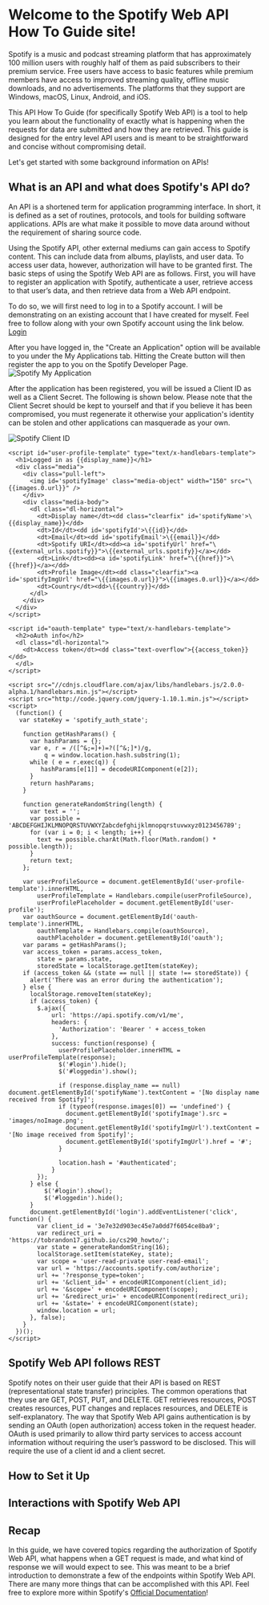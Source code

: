 # Welcome to the Spotify Web API How To Guide site! 
Spotify is a music and podcast streaming platform that has approximately 100 million users with roughly half of them as paid subscribers to their premium service. Free users have access to basic features while premium members have access to improved streaming quality, offline music downloads, and no advertisements. The platforms that they support are Windows, macOS, Linux, Android, and iOS. 

This API How To Guide (for specifically Spotify Web API) is a tool to help you learn about the functionality of exactly what is happening when the requests for data are submitted and how they are retrieved. This guide is designed for the entry level API users and is meant to be straightforward and concise without compromising detail. 

Let's get started with some background information on APIs!

## What is an API and what does Spotify's API do?
An API is a shortened term for application programming interface. In short, it is defined as a set of routines, protocols, and tools for building software applications. APIs are what make it possible to move data around without the requirement of sharing source code.

Using the Spotify API, other external mediums can gain access to Spotify content. This can include data from albums, playlists, and user data. To access user data, however, authorization will have to be granted first. The basic steps of using the Spotify Web API are as follows. First, you will have to register an application with Spotify, authenticate a user, retrieve access to that user’s data, and then retrieve data from a Web API endpoint. 


To do so, we will first need to log in to a Spotify account. I will be demonstrating on an existing account that I have created for myself. Feel free to follow along with your own Spotify account using the link below.
[Login](https://accounts.spotify.com/en/authorize?response_type=code&client_id=a5429cc04d0b4bf78872d22a60ec4c4b&scope=user-self-provisioning&redirect_uri=https:%2F%2Fdeveloper.spotify.com%2Fmy-applications%2Fcallback&state=fomnZJs3ql)

After you have logged in, the "Create an Application" option will be available to you under the My Applications tab. Hitting the Create button will then register the app to you on the Spotify Developer Page.
![Spotify My Application](/images/Spotify1.png)

After the application has been registered, you will be issued a Client ID as well as a Client Secret. The following is shown below. Please note that the Client Secret should be kept to yourself and that if you believe it has been compromised, you must regenerate it otherwise your application's identity can be stolen and other applications can masquerade as your own.

![Spotify Client ID](/images/Spotify2.png)

[comment]: <> (This code is found on https://github.com/spotify/web-api-auth-examples/blob/master/authorization_code/)
<html>
  <head>
   <link rel="stylesheet" href="//netdna.bootstrapcdn.com/bootstrap/3.1.1/css/bootstrap.min.css">
   <style type="text/css">
      #login, #loggedin {
        display: none;
      }
      .text-overflow {
        overflow: hidden;
        text-overflow: ellipsis;
        white-space: nowrap;
        width: 500px;
      }
    </style>
  </head>

  <body>
    <div class="container">
      <div id="login">
        <a href="" class="btn btn-primary">Log in with Spotify</a>
      </div>
      <div id="loggedin">
        <div id="user-profile">
        </div>
        <div id="oauth">
        </div>
        <button class="btn btn-default" id="obtain-new-token">Obtain new token using the refresh token</button>
      </div>
    </div>

    <script id="user-profile-template" type="text/x-handlebars-template">
      <h1>Logged in as {{display_name}}</h1>
      <div class="media">
        <div class="pull-left">
          <img id='spotifyImage' class="media-object" width="150" src="\{{images.0.url}}" />
        </div>
        <div class="media-body">
          <dl class="dl-horizontal">
            <dt>Display name</dt><dd class="clearfix" id='spotifyName'>\{{display_name}}</dd>
            <dt>Id</dt><dd id='spotifyId'>\{{id}}</dd>
            <dt>Email</dt><dd id='spotifyEmail'>\{{email}}</dd>
            <dt>Spotify URI</dt><dd><a id='spotifyUrl' href="\{{external_urls.spotify}}">\{{external_urls.spotify}}</a></dd>
            <dt>Link</dt><dd><a id='spotifyLink' href="\{{href}}">\{{href}}</a></dd>
            <dt>Profile Image</dt><dd class="clearfix"><a id='spotifyImgUrl' href="\{{images.0.url}}">\{{images.0.url}}</a></dd>
            <dt>Country</dt><dd>\{{country}}</dd>
          </dl>
        </div>
      </div>
    </script>

    <script id="oauth-template" type="text/x-handlebars-template">
      <h2>oAuth info</h2>
      <dl class="dl-horizontal">
        <dt>Access token</dt><dd class="text-overflow">{{access_token}}</dd>
      </dl>
    </script>

    <script src="//cdnjs.cloudflare.com/ajax/libs/handlebars.js/2.0.0-alpha.1/handlebars.min.js"></script>
    <script src="http://code.jquery.com/jquery-1.10.1.min.js"></script>
    <script>
      (function() {
       var stateKey = 'spotify_auth_state';

        function getHashParams() {
          var hashParams = {};
          var e, r = /([^&;=]+)=?([^&;]*)/g,
              q = window.location.hash.substring(1);
          while ( e = r.exec(q)) {
             hashParams[e[1]] = decodeURIComponent(e[2]);
          }
          return hashParams;
        }
        
        function generateRandomString(length) {
          var text = '';
          var possible = 'ABCDEFGHIJKLMNOPQRSTUVWXYZabcdefghijklmnopqrstuvwxyz0123456789';
          for (var i = 0; i < length; i++) {
            text += possible.charAt(Math.floor(Math.random() * possible.length));
          }
          return text;
        };
        
        var userProfileSource = document.getElementById('user-profile-template').innerHTML,
            userProfileTemplate = Handlebars.compile(userProfileSource),
            userProfilePlaceholder = document.getElementById('user-profile');
        var oauthSource = document.getElementById('oauth-template').innerHTML,
            oauthTemplate = Handlebars.compile(oauthSource),
            oauthPlaceholder = document.getElementById('oauth');
        var params = getHashParams();
        var access_token = params.access_token,
            state = params.state,
            storedState = localStorage.getItem(stateKey);
        if (access_token && (state == null || state !== storedState)) {
          alert('There was an error during the authentication');
        } else {
          localStorage.removeItem(stateKey);
          if (access_token) {
            $.ajax({
                url: 'https://api.spotify.com/v1/me',
                headers: {
                  'Authorization': 'Bearer ' + access_token
                },
                success: function(response) {
                  userProfilePlaceholder.innerHTML = userProfileTemplate(response);
                  $('#login').hide();
                  $('#loggedin').show();

                  if (response.display_name == null) document.getElementById('spotifyName').textContent = '[No display name received from Spotify]';
                  if (typeof(response.images[0]) == 'undefined') {
                    document.getElementById('spotifyImage').src = 'images/noImage.png';
                    document.getElementById('spotifyImgUrl').textContent = '[No image received from Spotify]';
                    document.getElementById('spotifyImgUrl').href = '#';
                  }
                  
                  location.hash = '#authenticated';
                }
            });
          } else {
              $('#login').show();
              $('#loggedin').hide();
          }
          document.getElementById('login').addEventListener('click', function() {
            var client_id = '3e7e32d903ec45e7a0dd7f6054ce8ba9';     
            var redirect_uri = 'https://tobrandon17.github.io/cs290_howto/';
            var state = generateRandomString(16);
            localStorage.setItem(stateKey, state);
            var scope = 'user-read-private user-read-email';
            var url = 'https://accounts.spotify.com/authorize';
            url += '?response_type=token';
            url += '&client_id=' + encodeURIComponent(client_id);
            url += '&scope=' + encodeURIComponent(scope);
            url += '&redirect_uri=' + encodeURIComponent(redirect_uri);
            url += '&state=' + encodeURIComponent(state);
            window.location = url;
          }, false);
        }
      })();
    </script>
  </body>
</html>

## Spotify Web API follows REST
Spotify notes on their user guide that their API is based on REST (representational state transfer) principles. The common operations that they use are GET, POST, PUT, and DELETE. GET retrieves resources, POST creates resources, PUT changes and replaces resources, and DELETE is self-explanatory. 
The way that Spotify Web API gains authentication is by sending an OAuth (open authorization) access token in the request header. OAuth is used primarily to allow third party services to access account information without requiring the user’s password to be disclosed. This will require the use of a client id and a client secret.


## How to Set it Up

## Interactions with Spotify Web API

## Recap

In this guide, we have covered topics regarding the authorization of Spotify Web API, what happens when a GET request is made, and what kind of response we will would expect to see. This was meant to be a brief introduction to demonstrate a few of the endpoints within Spotify Web API. There are many more things that can be accomplished with this API. Feel free to explore more within Spotify's [Official Documentation](https://developer.spotify.com/web-api/)!
